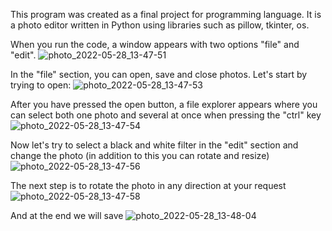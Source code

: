 This program was created as a final project for programming language. It is a photo editor written in Python using libraries such as pillow, tkinter, os.


When you run the code, a window appears with two options "file" and "edit".
![photo_2022-05-28_13-47-51](https://user-images.githubusercontent.com/106343921/170816251-89ffbeb3-ffd2-41b9-b404-7fddd8ba88ba.jpg)

In the "file" section, you can open, save and close photos. Let's start by trying to open:
![photo_2022-05-28_13-47-53](https://user-images.githubusercontent.com/106343921/170816263-de559656-0bf9-494d-a70c-3c9bc7cde478.jpg)

After you have pressed the open button, a file explorer appears where you can select both one photo and several at once when pressing the "ctrl" key
![photo_2022-05-28_13-47-54](https://user-images.githubusercontent.com/106343921/170816270-2feb6223-640c-44c4-98bb-c75d2816e3bd.jpg)

Now let's try to select a black and white filter in the "edit" section and change the photo (in addition to this you can rotate and resize)
![photo_2022-05-28_13-47-56](https://user-images.githubusercontent.com/106343921/170816271-9b4f8720-7736-4274-987f-a0cbb9e20e8f.jpg)

The next step is to rotate the photo in any direction at your request
![photo_2022-05-28_13-47-58](https://user-images.githubusercontent.com/106343921/170816274-9b2f47e8-db5f-479e-9985-e8af7ce5a832.jpg)

And at the end we will save
![photo_2022-05-28_13-48-04](https://user-images.githubusercontent.com/106343921/170816282-3f3a6c46-ce14-4674-a0f3-fae05ec384a9.jpg)
